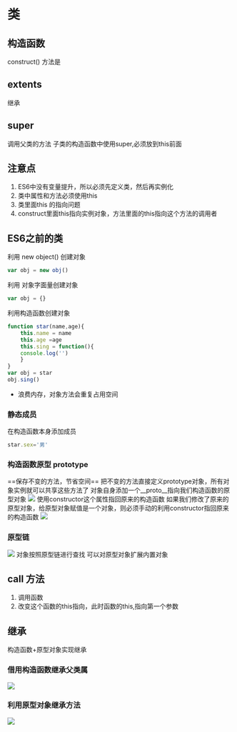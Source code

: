 # 类
## 构造函数
construct() 方法是
## extents
继承
## super
调用父类的方法
子类的构造函数中使用super,必须放到this前面
## 注意点
1. ES6中没有变量提升，所以必须先定义类，然后再实例化
2. 类中属性和方法必须使用this
3. 类里面this 的指向问题
4. construct里面this指向实例对象，方法里面的this指向这个方法的调用者
## ES6之前的类
利用 new object() 创建对象
```js
var obj = new obj()
```
利用 对象字面量创建对象
```js
var obj = {}
```
利用构造函数创建对象
```js
function star(name,age){
	this.name = name
	this.age =age
	this.sing = function(){
	console.log('')
	}
}
var obj = star
obj.sing()
```
- 浪费内存，对象方法会重复占用空间
### 静态成员
在构造函数本身添加成员
```js
star.sex='男'
```
### 构造函数原型 prototype
==保存不变的方法，节省空间==
把不变的方法直接定义prototype对象，所有对象实例就可以共享这些方法了
对象自身添加一个__proto__指向我们构造函数的原型对象
![](https://raw.githubusercontent.com/chenruida/image/master/202208162037116.png)
使用constructor这个属性指回原来的构造函数
如果我们修改了原来的原型对象，给原型对象赋值是一个对象，则必须手动的利用constructor指回原来的构造函数
![](https://raw.githubusercontent.com/chenruida/image/master/202208162042858.png)
### 原型链
![](https://raw.githubusercontent.com/chenruida/image/master/202208162045008.png)
对象按照原型链进行查找
 可以对原型对象扩展内置对象
 ## call 方法
 1. 调用函数
 2. 改变这个函数的this指向，此时函数的this,指向第一个参数
## 继承
构造函数+原型对象实现继承
###  借用构造函数继承父类属
![](https://raw.githubusercontent.com/chenruida/image/master/202208162117179.png)
### 利用原型对象继承方法
![](https://raw.githubusercontent.com/chenruida/image/master/202208162123408.png)
